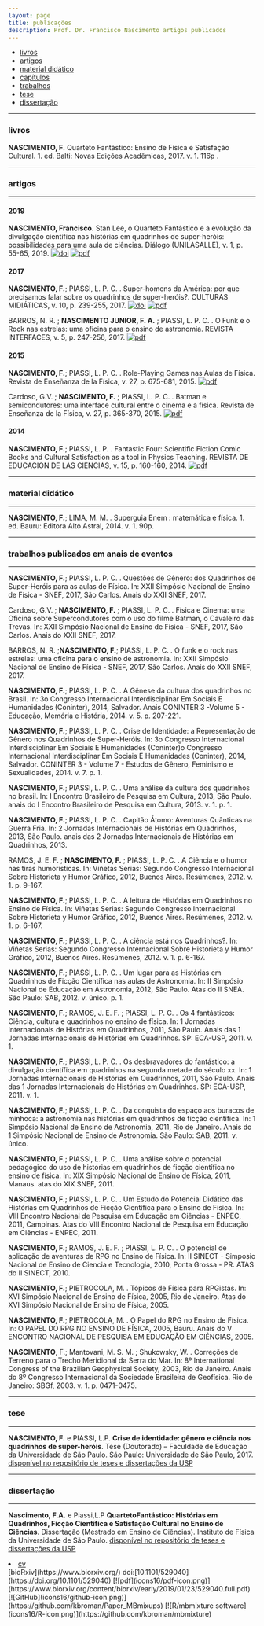 ```yaml
---
layout: page
title: publicações
description: Prof. Dr. Francisco Nascimento artigos publicados
---
```


<div class="navbar">
    <div class="navbar-inner">
        <ul class="nav">
            <li><a href="#book">livros</a></li>
            <li><a href="#articles">artigos</a></li>
            <li><a href="#letters">material didático</a></li>
            <li><a href="#chapters">capítulos</a></li>
            <li><a href="#anais">trabalhos</a></li>
            <li><a href="#techreports">tese</a></li>
            <li><a href="#thesis">dissertação</a></li>
        </ul>
    </div>
</div>

---
### <a name="book"></a>livros


**NASCIMENTO, F**. Quarteto Fantástico: Ensino de Física e Satisfação Cultural. 1. ed. Balti: Novas Edições Acadêmicas, 2017. v. 1. 116p .

---
### <a name="articles"></a>artigos
---

#### 2019

**NASCIMENTO, Francisco**. Stan Lee, o Quarteto Fantástico e a evolução da divulgação científica nas histórias em quadrinhos de super-heróis: possibilidades para uma aula de ciências. Diálogo (UNILASALLE), v. 1, p. 55-65, 2019. [![doi](icons16/doi-icon.png)](http://dx.doi.org/10.18316/dialogo.v0i42.5872)
[![pdf](icons16/pdf-icon.png)]("https://itxesco.github.io/assets/articles/5872-19839-2-PB_1.pdf")

#### 2017

**NASCIMENTO, F.**; PIASSI, L. P. C. . Super-homens da América: por que precisamos falar sobre os quadrinhos de super-heróis?. CULTURAS MIDIÁTICAS, v. 10, p. 239-255, 2017. [![doi](icons16/doi-icon.png)](http://dx.doi.org/10.22478/ufpb.1983-5930.2017v10n2.37669)
[![pdf](icons16/pdf-icon.png)]("https://itxesco.github.io/assets/articles/37669-Textodoartigo-88393-1-10-20171226.pdf")


BARROS, N. R. ; **NASCIMENTO JUNIOR, F. A.** ; PIASSI, L. P. C. . O Funk e o Rock nas estrelas: uma oficina para o ensino de astronomia. REVISTA INTERFACES, v. 5, p. 247-256, 2017. [![pdf](icons16/pdf-icon.png)]("https://itxesco.github.io/assets/articles/20170705174923.pdf")

#### 2015

**NASCIMENTO, F.**; PIASSI, L. P. C. . Role-Playing Games nas Aulas de Física. Revista de Enseñanza de la Física, v. 27, p. 675-681, 2015. [![pdf](icons16/pdf-icon.png)]("https://itxesco.github.io/assets/articles/Role-Playing_Games_nas_Aulas_de_Fsica.pdf")

Cardoso, G.V. ; **NASCIMENTO, F.** ; PIASSI, L. P. C. . Batman e semicondutores: uma interface cultural entre o cinema e a física. Revista de Enseñanza de la Física, v. 27, p. 365-370, 2015.  [![pdf](icons16/pdf-icon.png)]("https://itxesco.github.io/assets/articles/Batman_e_semicondutores_uma_interface_cultural_entre_o_cinema_e_a_fsica.pdf")

#### 2014

**NASCIMENTO, F.**; PIASSI, L. P. . Fantastic Four: Scientific Fiction Comic Books and Cultural Satisfaction as a tool in Physics Teaching. REVISTA DE EDUCACION DE LAS CIENCIAS, v. 15, p. 160-160, 2014. [![pdf](icons16/pdf-icon.png)]("https://itxesco.github.io/assets/articles/NASCIMENTOF.A.2014FantasticFour-ScientificFictionComicBooksandCulturalSatisfactionasatoolinPhysicsTeaching.pdf")

---

### <a name="letters"></a>material didático
---

**NASCIMENTO, F.**; LIMA, M. M. . Superguia Enem : matemática e física. 1. ed. Bauru: Editora Alto Astral, 2014. v. 1. 90p.

---

### <a name="anais"></a>trabalhos publicados em anais de eventos
---

 **NASCIMENTO, F.**; PIASSI, L. P. C. . Questões de Gênero: dos Quadrinhos de Super-Heróis para as aulas de Física. In: XXII Simpósio Nacional de Ensino de Física - SNEF, 2017, São Carlos. Anais do XXII SNEF, 2017.

Cardoso, G.V. ; **NASCIMENTO, F.** ; PIASSI, L. P. C. . Física e Cinema: uma Oficina sobre Supercondutores com o uso do filme Batman, o Cavaleiro das Trevas. In: XXII Simpósio Nacional de Ensino de Física - SNEF, 2017, São Carlos. Anais do XXII SNEF, 2017.

BARROS, N. R. ;**NASCIMENTO, F.**; PIASSI, L. P. C. . O funk e o rock nas estrelas: uma oficina para o ensino de astronomia. In: XXII Simpósio Nacional de Ensino de Física - SNEF, 2017, São Carlos. Anais do XXII SNEF, 2017.

**NASCIMENTO, F.**; PIASSI, L. P. C. . A Gênese da cultura dos quadrinhos no Brasil. In: 3o Congresso Internacional Interdisciplinar Em Sociais E Humanidades (Coninter), 2014, Salvador. Anais CONINTER 3 -Volume 5 - Educação, Memória e História, 2014. v. 5. p. 207-221.

**NASCIMENTO, F.**; PIASSI, L. P. C. . Crise de Identidade: a Representação de Gênero nos Quadrinhos de Super-Heróis. In: 3o Congresso Internacional Interdisciplinar Em Sociais E Humanidades (Coninter)o Congresso Internacional Interdisciplinar Em Sociais E Humanidades (Coninter), 2014, Salvador. CONINTER 3 - Volume 7 - Estudos de Gênero, Feminismo e Sexualidades, 2014. v. 7. p. 1.

**NASCIMENTO, F.**; PIASSI, L. P. C. . Uma análise da cultura dos quadrinhos no brasil. In: I Encontro Brasileiro de Pesquisa em Cultura, 2013, São Paulo. anais do I Encontro Brasileiro de Pesquisa em Cultura, 2013. v. 1. p. 1.

**NASCIMENTO, F.**; PIASSI, L. P. C. . Capitão Átomo: Aventuras Quânticas na Guerra Fria. In: 2 Jornadas Internacionais de Histórias em Quadrinhos, 2013, São Paulo. anais das 2 Jornadas Internacionais de Histórias em Quadrinhos, 2013.

RAMOS, J. E. F. ; **NASCIMENTO, F.** ; PIASSI, L. P. C. . A Ciência e o humor nas tiras humorísticas. In: Viñetas Serias: Segundo Congresso Internacional Sobre Historieta y Humor Gráfico, 2012, Buenos Aires. Resúmenes, 2012. v. 1. p. 9-167.

**NASCIMENTO, F.**; PIASSI, L. P. C. . A leitura de Histórias em Quadrinhos no Ensino de Física. In: Viñetas Serias: Segundo Congresso Internacional Sobre Historieta y Humor Gráfico, 2012, Buenos Aires. Resúmenes, 2012. v. 1. p. 6-167.

**NASCIMENTO, F.**; PIASSI, L. P. C. . A ciência está nos Quadrinhos?. In: Viñetas Serias: Segundo Congresso Internacional Sobre Historieta y Humor Gráfico, 2012, Buenos Aires. Resúmenes, 2012. v. 1. p. 6-167.

**NASCIMENTO, F.**; PIASSI, L. P. C. . Um lugar para as Histórias em Quadrinhos de Ficção Científica nas aulas de Astronomia. In: II Simpósio Nacional de Educação em Astronomia, 2012, São Paulo. Atas do II SNEA. São Paulo: SAB, 2012. v. único. p. 1.

**NASCIMENTO, F.**; RAMOS, J. E. F. ; PIASSI, L. P. C. . Os 4 fantásticos: Ciência, cultura e quadrinhos no ensino de física. In: 1 Jornadas Internacionais de Histórias em Quadrinhos, 2011, São Paulo. Anais das 1 Jornadas Internacionais de Histórias em Quadrinhos. SP: ECA-USP, 2011. v. 1.

**NASCIMENTO, F.**; PIASSI, L. P. C. . Os desbravadores do fantástico: a divulgação científica em quadrinhos na segunda metade do século xx. In: 1 Jornadas Internacionais de Histórias em Quadrinhos, 2011, São Paulo. Anais das 1 Jornadas Internacionais de Histórias em Quadrinhos. SP: ECA-USP, 2011. v. 1.

**NASCIMENTO, F.**; PIASSI, L. P. C. . Da conquista do espaço aos buracos de minhoca: a astronomia nas histórias em quadrinhos de ficção científica. In: 1 Simpósio Nacional de Ensino de Astronomia, 2011, Rio de Janeiro. Anais do 1 Simpósio Nacional de Ensino de Astronomia. São Paulo: SAB, 2011. v. único.

**NASCIMENTO, F.**; PIASSI, L. P. C. . Uma análise sobre o potencial pedagógico do uso de historias em quadrinhos de ficção científica no ensino de física. In: XIX Simpósio Nacional de Ensino de Física, 2011, Manaus. atas do XIX SNEF, 2011.

**NASCIMENTO, F.**; PIASSI, L. P. C. . Um Estudo do Potencial Didático das Histórias em Quadrinhos de Ficção Científica para o Ensino de Física. In: VIII Encontro Nacional de Pesquisa em Educação em Ciências - ENPEC, 2011, Campinas. Atas do VIII Encontro Nacional de Pesquisa em Educação em Ciências - ENPEC, 2011.

**NASCIMENTO, F.**; RAMOS, J. E. F. ; PIASSI, L. P. C. . O potencial de aplicação de aventuras de RPG no Ensino de Física. In: II SINECT - Simposio Nacional de Ensino de Ciencia e Tecnologia, 2010, Ponta Grossa - PR. ATAS do II SINECT, 2010.

**NASCIMENTO, F.**; PIETROCOLA, M. . Tópicos de Física para RPGistas. In: XVI Simpósio Nacional de Ensino de Física, 2005, Rio de Janeiro. Atas do XVI Simpósio Nacional de Ensino de Física, 2005.

**NASCIMENTO, F.**; PIETROCOLA, M. . O Papel do RPG no Ensino de Física. In: O PAPEL DO RPG NO ENSINO DE FÍSICA, 2005, Bauru. Anais do V ENCONTRO NACIONAL DE PESQUISA EM EDUCAÇÃO EM CIÊNCIAS, 2005.

**NASCIMENTO**, F.; Mantovani, M. S. M. ; Shukowsky, W. . Correções de Terreno para o Trecho Meridional da Serra do Mar. In: 8º International Congress of the Brazilian Geophysical Society, 2003, Rio de Janeiro. Anais do 8º Congresso Internacional da Sociedade Brasileira de Geofísica. Rio de Janeiro: SBGf, 2003. v. 1. p. 0471-0475.

---

### <a name="techreports"></a>tese
---

**NASCIMENTO, F.** e PIASSI, L.P. **Crise de identidade: gênero e ciência nos quadrinhos de super-heróis**. Tese (Doutorado) – Faculdade de Educação da Universidade
de São Paulo. São Paulo: Universidade de São Paulo, 2017.
[disponível no repositório de teses e dissertações da USP](https://teses.usp.br/teses/disponiveis/48/48134/tde-07082017-155126/pt-br.php)

---

### <a name="thesis"></a>dissertação
---

**Nascimento, F.A.** e Piassi,L.P **QuartetoFantástico: Histórias em Quadrinhos, Ficção Científica e Satisfação Cultural no Ensino de Ciências**. Dissertação (Mestrado em Ensino de Ciências). Instituto de Física da Universidade de São Paulo.
[disponível no repositório de teses e dissertações da USP](https://teses.usp.br/teses/disponiveis/81/81131/tde-23042013-113427/pt-br.php)


<li><a href="{{ BASE_PATH }}/assets/broman_cv.pdf">cv</a></li>
[bioRxiv](https://www.biorxiv.org/) doi:[10.1101/529040](https://doi.org/10.1101/529040)
[![pdf](icons16/pdf-icon.png)](https://www.biorxiv.org/content/biorxiv/early/2019/01/23/529040.full.pdf)
[![GitHub](icons16/github-icon.png)](https://github.com/kbroman/Paper_MBmixups)
[![R/mbmixture software](icons16/R-icon.png)](https://github.com/kbroman/mbmixture)
